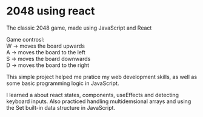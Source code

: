 # 2048 using react

The classic 2048 game, made using JavaScript and React

Game controsl:  <br>
W -> moves the board upwards <br>
A -> moves the board to the left  <br>
S -> moves the board downwards  <br>
D -> moves the board to the right  <br>

This simple project helped me pratice my web development skills, as well as some basic programming logic in JavaScript.

I learned a about react states, components, useEffects and detecting keyboard inputs. Also practiced handling multidemsional arrays and using the Set built-in data structure in JavaScript.
